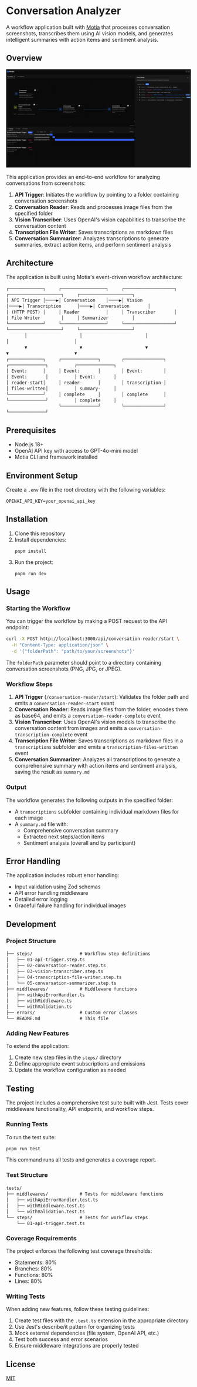 # Conversation Analyzer

A workflow application built with [Motia](https://motia.dev) that processes conversation screenshots, transcribes them using AI vision models, and generates intelligent summaries with action items and sentiment analysis.

## Overview
![Conversation Analyzer](docs/images/conversation-analyzer-with-vision.png)

This application provides an end-to-end workflow for analyzing conversations from screenshots:

1. **API Trigger**: Initiates the workflow by pointing to a folder containing conversation screenshots
2. **Conversation Reader**: Reads and processes image files from the specified folder
3. **Vision Transcriber**: Uses OpenAI's vision capabilities to transcribe the conversation content
4. **Transcription File Writer**: Saves transcriptions as markdown files
5. **Conversation Summarizer**: Analyzes transcriptions to generate summaries, extract action items, and perform sentiment analysis

## Architecture

The application is built using Motia's event-driven workflow architecture:

```
┌─────────────┐     ┌─────────────────┐     ┌───────────────────┐     ┌────────────────────┐     ┌────────────────────┐
│ API Trigger │────▶│ Conversation    │────▶│ Vision            │────▶│ Transcription      │────▶│ Conversation       │
│ (HTTP POST) │     │ Reader          │     │ Transcriber       │     │ File Writer        │     │ Summarizer         │
└─────────────┘     └─────────────────┘     └───────────────────┘     └────────────────────┘     └────────────────────┘
       │                    │                        │                         │                         │
       ▼                    ▼                        ▼                         ▼                         ▼
┌─────────────┐     ┌──────────────┐        ┌───────────────┐          ┌──────────────┐          ┌──────────────┐
│ Event:      │     │ Event:       │        │ Event:        │          │ Event:       │          │ Event:       │
│ reader-start│     │ reader-      │        │ transcription-│          │ files-written│          │ summary-     │
└─────────────┘     │ complete     │        │ complete      │          └──────────────┘          │ complete     │
                    └──────────────┘        └───────────────┘                                    └──────────────┘
```

## Prerequisites

- Node.js 18+
- OpenAI API key with access to GPT-4o-mini model
- Motia CLI and framework installed

## Environment Setup

Create a `.env` file in the root directory with the following variables:

```
OPENAI_API_KEY=your_openai_api_key
```

## Installation

1. Clone this repository
2. Install dependencies:
   ```
   pnpm install
   ```
3. Run the project:
   ```
   pnpm run dev
   ```

## Usage

### Starting the Workflow

You can trigger the workflow by making a POST request to the API endpoint:

```bash
curl -X POST http://localhost:3000/api/conversation-reader/start \
  -H "Content-Type: application/json" \
  -d '{"folderPath": "path/to/your/screenshots"}'
```

The `folderPath` parameter should point to a directory containing conversation screenshots (PNG, JPG, or JPEG).

### Workflow Steps

1. **API Trigger** (`/conversation-reader/start`): Validates the folder path and emits a `conversation-reader-start` event
2. **Conversation Reader**: Reads image files from the folder, encodes them as base64, and emits a `conversation-reader-complete` event
3. **Vision Transcriber**: Uses OpenAI's vision models to transcribe the conversation content from images and emits a `conversation-transcription-complete` event
4. **Transcription File Writer**: Saves transcriptions as markdown files in a `transcriptions` subfolder and emits a `transcription-files-written` event
5. **Conversation Summarizer**: Analyzes all transcriptions to generate a comprehensive summary with action items and sentiment analysis, saving the result as `summary.md`

### Output

The workflow generates the following outputs in the specified folder:

- A `transcriptions` subfolder containing individual markdown files for each image
- A `summary.md` file with:
  - Comprehensive conversation summary
  - Extracted next steps/action items
  - Sentiment analysis (overall and by participant)

## Error Handling

The application includes robust error handling:

- Input validation using Zod schemas
- API error handling middleware
- Detailed error logging
- Graceful failure handling for individual images

## Development

### Project Structure

```
├── steps/                  # Workflow step definitions
│   ├── 01-api-trigger.step.ts
│   ├── 02-conversation-reader.step.ts
│   ├── 03-vision-transcriber.step.ts
│   ├── 04-transcription-file-writer.step.ts
│   └── 05-conversation-summarizer.step.ts
├── middlewares/            # Middleware functions
│   ├── withApiErrorHandler.ts
│   ├── withMiddleware.ts
│   └── withValidation.ts
├── errors/                 # Custom error classes
└── README.md               # This file
```

### Adding New Features

To extend the application:

1. Create new step files in the `steps/` directory
2. Define appropriate event subscriptions and emissions
3. Update the workflow configuration as needed

## Testing

The project includes a comprehensive test suite built with Jest. Tests cover middleware functionality, API endpoints, and workflow steps.

### Running Tests

To run the test suite:

```bash
pnpm run test
```

This command runs all tests and generates a coverage report.

### Test Structure

```
tests/
├── middlewares/            # Tests for middleware functions
│   ├── withApiErrorHandler.test.ts
│   ├── withMiddleware.test.ts
│   └── withValidation.test.ts
└── steps/                  # Tests for workflow steps
    └── 01-api-trigger.test.ts
```

### Coverage Requirements

The project enforces the following test coverage thresholds:

- Statements: 80%
- Branches: 80%
- Functions: 80%
- Lines: 80%

### Writing Tests

When adding new features, follow these testing guidelines:

1. Create test files with the `.test.ts` extension in the appropriate directory
2. Use Jest's describe/it pattern for organizing tests
3. Mock external dependencies (file system, OpenAI API, etc.)
4. Test both success and error scenarios
5. Ensure middleware integrations are properly tested

## License

[MIT](LICENSE)
